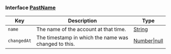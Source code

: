 ### Interface [PastName](https://github.com/JoshMerlino/namemc/blob/master/src/types.d.ts#L1)

| Key | Description | Type |
| - | - | - |
| `name` | The name of the account at that time. | [String](https://developer.mozilla.org/en-US/docs/Web/JavaScript/Reference/Global_Objects/String) |
| `changedAt` | The timestamp in which the name was changed to this. | [Number](https://developer.mozilla.org/en-US/docs/Web/JavaScript/Reference/Global_Objects/Number)\|[null](https://developer.mozilla.org/en-US/docs/Web/JavaScript/Reference/Global_Objects/null) |
